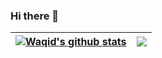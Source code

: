 ### Hi there 👋

| <a href="https://github.com/waqid"><img align="center" src="https://github-readme-stats.vercel.app/api?username=waqid&show_icons=true&include_all_commits=true&theme=default&hide_border=true" alt="Waqid's github stats" /></a> | <a href="https://github.com/waqid"><img align="center" src="https://github-readme-stats.vercel.app/api/top-langs/?username=waqid&layout=compact&theme=default&hide_border=true" /></a> |
| ------------- | ------------- |

<!--
**waqid/waqid** is a ✨ _special_ ✨ repository because its `README.md` (this file) appears on your GitHub profile.

Here are some ideas to get you started:

- 🔭 I’m currently working on ...
- 🌱 I’m currently learning ...
- 👯 I’m looking to collaborate on ...
- 🤔 I’m looking for help with ...
- 💬 Ask me about ...
- 📫 How to reach me: ...
- 😄 Pronouns: ...
- ⚡ Fun fact: ...
-->
